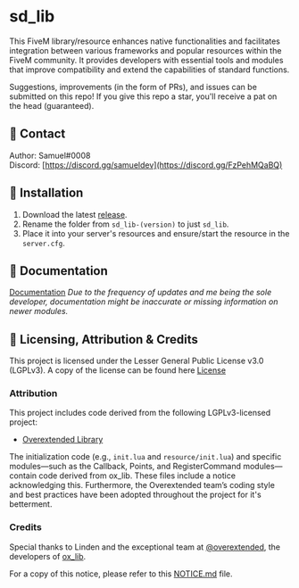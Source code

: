# sd_lib

This FiveM library/resource enhances native functionalities and facilitates integration between various frameworks and popular resources within the FiveM community. It provides developers with essential tools and modules that improve compatibility and extend the capabilities of standard functions.

Suggestions, improvements (in the form of PRs), and issues can be submitted on this repo! If you give this repo a star, you'll receive a pat on the head (guaranteed).

## 🔔 Contact
Author: Samuel#0008  
Discord: [https://discord.gg/samueldev](https://discord.gg/FzPehMQaBQ)

## 💾 Installation
1. Download the latest [release](https://github.com/Samuels-Development/sd_lib/releases).
2. Rename the folder from `sd_lib-(version)` to just `sd_lib`.
3. Place it into your server's resources and ensure/start the resource in the `server.cfg`.

## 📖 Documentation
[Documentation](https://docs.samueldev.shop/overview/library)
*Due to the frequency of updates and me being the sole developer, documentation might be inaccurate or missing information on newer modules.*

## 📁 Licensing, Attribution & Credits
This project is licensed under the Lesser General Public License v3.0 (LGPLv3). A copy of the license can be found here [License](./LICENSE)

### Attribution
This project includes code derived from the following LGPLv3-licensed project:
- [Overextended Library](https://github.com/overextended/ox_lib)

The initialization code (e.g., `init.lua` and `resource/init.lua`) and specific modules—such as the Callback, Points, and RegisterCommand modules—contain code derived from ox_lib. These files include a notice acknowledging this. Furthermore, the Overextended team’s coding style and best practices have been adopted throughout the project for it's betterment.

### Credits
Special thanks to Linden and the exceptional team at [@overextended](https://github.com/overextended), the developers of [ox_lib](https://github.com/overextended/ox_lib).

For a copy of this notice, please refer to this [NOTICE.md](./NOTICE.md) file.
